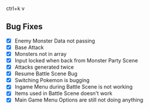 ctrl+k v

## Bug Fixes
- [x] Enemy Monster Data not passing
- [x] Base Attack
- [x] Monsters not in array
- [x] Input locked when back from Monster Party Scene
- [x] Attacks generated twice
- [x] Resume Battle Scene Bug
- [x] Switching Pokemon is bugging
- [x] Ingame Menu during Battle Scene is not working
- [x] Items used in Battle Scene doesn't work
- [x] Main Game Menu Options are still not doing anything